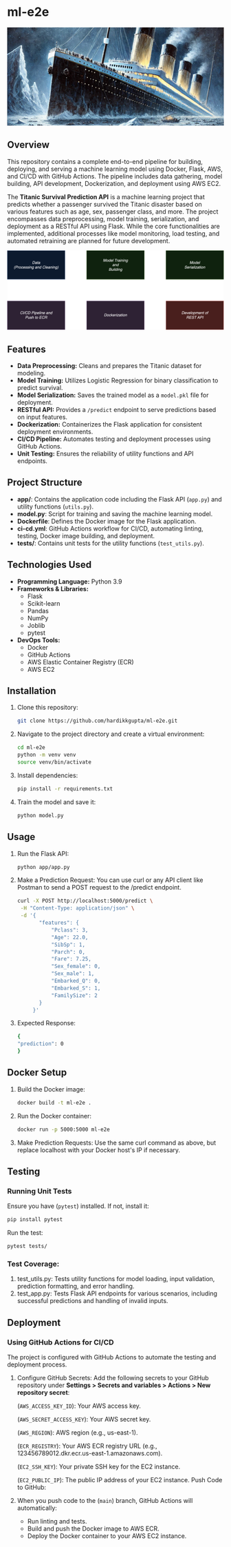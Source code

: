 # ml-e2e
![cover](data/cover.png)

## Overview
This repository contains a complete end-to-end pipeline for building, deploying, and serving a machine learning model using Docker, Flask, AWS, and CI/CD with GitHub Actions. The pipeline includes data gathering, model building, API development, Dockerization, and deployment using AWS EC2.

The **Titanic Survival Prediction API** is a machine learning project that predicts whether a passenger survived the Titanic disaster based on various features such as age, sex, passenger class, and more. The project encompasses data preprocessing, model training, serialization, and deployment as a RESTful API using Flask. While the core functionalities are implemented, additional processes like model monitoring, load testing, and automated retraining are planned for future development.

![Description](data/timeline.png)

## Features

- **Data Preprocessing:** Cleans and prepares the Titanic dataset for modeling.
- **Model Training:** Utilizes Logistic Regression for binary classification to predict survival.
- **Model Serialization:** Saves the trained model as a `model.pkl` file for deployment.
- **RESTful API:** Provides a `/predict` endpoint to serve predictions based on input features.
- **Dockerization:** Containerizes the Flask application for consistent deployment environments.
- **CI/CD Pipeline:** Automates testing and deployment processes using GitHub Actions.
- **Unit Testing:** Ensures the reliability of utility functions and API endpoints.

## Project Structure
- **app/**: Contains the application code including the Flask API (`app.py`) and utility functions (`utils.py`).
- **model.py**: Script for training and saving the machine learning model.
- **Dockerfile**: Defines the Docker image for the Flask application.
- **ci-cd.yml**: GitHub Actions workflow for CI/CD, automating linting, testing, Docker image building, and deployment.
- **tests/**: Contains unit tests for the utility functions (`test_utils.py`).

## Technologies Used

- **Programming Language:** Python 3.9
- **Frameworks & Libraries:**
  - Flask
  - Scikit-learn
  - Pandas
  - NumPy
  - Joblib
  - pytest
- **DevOps Tools:**
  - Docker
  - GitHub Actions
  - AWS Elastic Container Registry (ECR)
  - AWS EC2

## Installation
1. Clone this repository:
   ```bash
   git clone https://github.com/hardikkgupta/ml-e2e.git
   ```
2. Navigate to the project directory and create a virtual environment:
   ```bash
   cd ml-e2e
   python -m venv venv
   source venv/bin/activate
   ```
3. Install dependencies:
   ```bash
   pip install -r requirements.txt
   ```
4. Train the model and save it:
   ```bash
   python model.py
   ```

## Usage
1. Run the Flask API:
   ```bash
   python app/app.py
   ```
2. Make a Prediction Request:
You can use curl or any API client like Postman to send a POST request to the /predict endpoint.
    ```bash
    curl -X POST http://localhost:5000/predict \
     -H "Content-Type: application/json" \
     -d '{
           "features": {
               "Pclass": 3,
               "Age": 22.0,
               "SibSp": 1,
               "Parch": 0,
               "Fare": 7.25,
               "Sex_female": 0,
               "Sex_male": 1,
               "Embarked_Q": 0,
               "Embarked_S": 1,
               "FamilySize": 2
           }
         }'
    ```
3. Expected Response:
    ```bash
    {
    "prediction": 0
    }
    ```

## Docker Setup
1. Build the Docker image:
   ```bash
   docker build -t ml-e2e .
   ```
2. Run the Docker container:
   ```bash
   docker run -p 5000:5000 ml-e2e
   ```
3. Make Prediction Requests:
Use the same curl command as above, but replace localhost with your Docker host's IP if necessary.

## Testing
### Running Unit Tests
Ensure you have (`pytest`) installed. If not, install it:

```bash
pip install pytest
```
Run the test:
```bash
pytest tests/
```

### Test Coverage:

1. test_utils.py: Tests utility functions for model loading, input validation, prediction formatting, and error handling.
2. test_app.py: Tests Flask API endpoints for various scenarios, including successful predictions and handling of invalid inputs.

## Deployment
### Using GitHub Actions for CI/CD
The project is configured with GitHub Actions to automate the testing and deployment process.

1. Configure GitHub Secrets:
    Add the following secrets to your GitHub repository under **Settings > Secrets and variables > Actions > New repository secret**:

    (`AWS_ACCESS_KEY_ID`): Your AWS access key.

    (`AWS_SECRET_ACCESS_KEY`): Your AWS secret key.

    (`AWS_REGION`): AWS region (e.g., us-east-1).

    (`ECR_REGISTRY`): Your AWS ECR registry URL (e.g., 123456789012.dkr.ecr.us-east-1.amazonaws.com).

    (`EC2_SSH_KEY`): Your private SSH key for the EC2 instance.

    (`EC2_PUBLIC_IP`): The public IP address of your EC2 instance.
    Push Code to GitHub:

2. When you push code to the (`main`) branch, GitHub Actions will automatically:

    - Run linting and tests.
    - Build and push the Docker image to AWS ECR.
    - Deploy the Docker container to your AWS EC2 instance.
